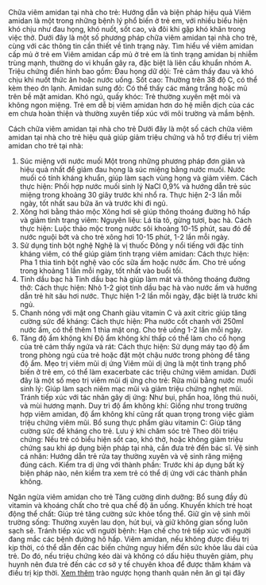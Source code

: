 Chữa viêm amidan tại nhà cho trẻ: Hướng dẫn và biện pháp hiệu quả
Viêm amidan là một trong những bệnh lý phổ biến ở trẻ em, với nhiều biểu hiện khó chịu như đau họng, khó nuốt, sốt cao, và đôi khi gặp khó khăn trong việc thở. Dưới đây là một số phương pháp chữa viêm amidan tại nhà cho trẻ, cùng với các thông tin cần thiết về tình trạng này.
Tìm hiểu về viêm amidan cấp mủ ở trẻ em
Viêm amidan cấp mủ ở trẻ em là tình trạng amidan bị nhiễm trùng mạnh, thường do vi khuẩn gây ra, đặc biệt là liên cầu khuẩn nhóm A. Triệu chứng điển hình bao gồm:
Đau họng dữ dội: Trẻ cảm thấy đau và khó chịu khi nuốt thức ăn hoặc nước uống.
Sốt cao: Thường trên 38 độ C, có thể kèm theo ớn lạnh.
Amidan sưng đỏ: Có thể thấy các mảng trắng hoặc mủ trên bề mặt amidan.
Khó ngủ, quấy khóc: Trẻ thường xuyên mệt mỏi và không ngon miệng.
Trẻ em dễ bị viêm amidan hơn do hệ miễn dịch của các em chưa hoàn thiện và thường xuyên tiếp xúc với môi trường và mầm bệnh.

Cách chữa viêm amidan tại nhà cho trẻ
Dưới đây là một số cách chữa viêm amidan tại nhà cho trẻ hiệu quả giúp giảm triệu chứng và hỗ trợ điều trị viêm amidan cho trẻ tại nhà:
1. Súc miệng với nước muối
Một trong những phương pháp đơn giản và hiệu quả nhất để giảm đau họng là súc miệng bằng nước muối. Nước muối có tính kháng khuẩn, giúp làm sạch vùng họng và giảm viêm.
Cách thực hiện: Phối hợp nước muối sinh lý NaCl 0,9% và hướng dẫn trẻ súc miệng trong khoảng 30 giây trước khi nhổ ra. Thực hiện 2-3 lần mỗi ngày, tốt nhất sau bữa ăn và trước khi đi ngủ.
2. Xông hơi bằng thảo mộc
Xông hơi sẽ giúp thông thoáng đường hô hấp và giảm tình trạng viêm:
Nguyên liệu: Lá tía tô, gừng tươi, bạc hà.
Cách thực hiện: Luộc thảo mộc trong nước sôi khoảng 10-15 phút, sau đó để nước nguội bớt và cho trẻ xông hơi 10-15 phút, 1-2 lần mỗi ngày.
3. Sử dụng tinh bột nghệ
Nghệ là vị thuốc Đông y nổi tiếng với đặc tính kháng viêm, có thể giúp giảm tình trạng viêm amidan:
Cách thực hiện: Pha 1 thìa tinh bột nghệ vào cốc sữa ấm hoặc nước ấm. Cho trẻ uống trong khoảng 1 lần mỗi ngày, tốt nhất vào buổi tối.
4. Tinh dầu bạc hà
Tinh dầu bạc hà giúp làm mát và thông thoáng đường thở:
Cách thực hiện: Nhỏ 1-2 giọt tinh dầu bạc hà vào nước ấm và hướng dẫn trẻ hít sâu hơi nước. Thực hiện 1-2 lần mỗi ngày, đặc biệt là trước khi ngủ.
5. Chanh nóng với mật ong
Chanh giàu vitamin C và axit citric giúp tăng cường sức đề kháng:
Cách thực hiện: Pha nước cốt chanh với 250ml nước ấm, có thể thêm 1 thìa mật ong. Cho trẻ uống 1-2 lần mỗi ngày.
6. Tăng độ ẩm không khí
Độ ẩm không khí thấp có thể làm cho cổ họng của trẻ cảm thấy ngứa và rát:
Cách thực hiện: Sử dụng máy tạo độ ẩm trong phòng ngủ của trẻ hoặc đặt một chậu nước trong phòng để tăng độ ẩm.
Mẹo trị viêm mũi dị ứng
Viêm mũi dị ứng là một tình trạng phổ biến ở trẻ em, có thể làm exacerbate các triệu chứng viêm amidan. Dưới đây là một số mẹo trị viêm mũi dị ứng cho trẻ:
Rửa mũi bằng nước muối sinh lý: Giúp làm sạch niêm mạc mũi và giảm triệu chứng nghẹt mũi.
Tránh tiếp xúc với tác nhân gây dị ứng: Như bụi, phấn hoa, lông thú nuôi, và mùi hương mạnh.
Duy trì độ ẩm không khí: Giống như trong trường hợp viêm amidan, độ ẩm không khí cũng rất quan trọng trong việc giảm triệu chứng viêm mũi.
Bổ sung thực phẩm giàu vitamin C: Giúp tăng cường sức đề kháng cho trẻ.
Lưu ý khi chăm sóc trẻ
Theo dõi triệu chứng: Nếu trẻ có biểu hiện sốt cao, khó thở, hoặc không giảm triệu chứng sau khi áp dụng biện pháp tại nhà, cần đưa trẻ đến bác sĩ.
Vệ sinh cá nhân: Hướng dẫn trẻ rửa tay thường xuyên và vệ sinh răng miệng đúng cách.
Kiểm tra dị ứng với thành phần: Trước khi áp dụng bất kỳ biện pháp nào, nên kiểm tra xem trẻ có thể dị ứng với các thành phần không.

Ngăn ngừa viêm amidan cho trẻ
Tăng cường dinh dưỡng: Bổ sung đầy đủ vitamin và khoáng chất cho trẻ qua chế độ ăn uống.
Khuyến khích trẻ hoạt động thể chất: Giúp trẻ tăng cường sức khỏe tổng thể.
Giữ gìn vệ sinh môi trường sống: Thường xuyên lau dọn, hút bụi, và giữ không gian sống luôn sạch sẽ.
Tránh tiếp xúc với người bệnh: Hạn chế cho trẻ tiếp xúc với người đang mắc các bệnh đường hô hấp.
Viêm amidan, nếu không được điều trị kịp thời, có thể dẫn đến các biến chứng nguy hiểm đến sức khỏe lâu dài của trẻ. Do đó, nếu triệu chứng kéo dài và không có dấu hiệu thuyên giảm, phụ huynh nên đưa trẻ đến các cơ sở y tế chuyên khoa để được thăm khám và điều trị kịp thời.
[Xem thêm](https://taimuihongdanang.com/trao-nguoc-hong-thanh-quan-nen-an-gi/) trào ngược họng thanh quản nên ăn gì tại đây
